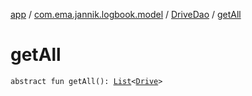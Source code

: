 [app](../../index.md) / [com.ema.jannik.logbook.model](../index.md) / [DriveDao](index.md) / [getAll](./get-all.md)

# getAll

`abstract fun getAll(): `[`List`](https://kotlinlang.org/api/latest/jvm/stdlib/kotlin.collections/-list/index.html)`<`[`Drive`](../-drive/index.md)`>`